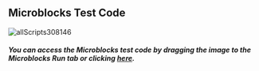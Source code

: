 ## Microblocks Test Code
![allScripts308146](https://user-images.githubusercontent.com/112697142/211485216-6ad78700-4a10-402e-8af9-7988623347ad.png)


##### You can access the Microblocks test code by dragging the image to the Microblocks Run tab or clicking [here](https://microblocks.fun/run/microblocks.html#scripts=GP%20Scripts%0Adepends%20%27OLED%20Graphics%27%20%27PicoBricks%27%20%27Servo%27%20%27Temperature%20Humidity%20%28DHT11%2C%20DHT22%29%27%0A%0Ascript%20531%20-15%20%7B%0AwhenCondition%20%28pb_button%29%0AOLEDInit_I2C%20%27OLED_0.96in%27%20%273C%27%200%20false%0AOLEDwrite%20%27Hello%20Picobricks%27%200%200%20false%0AOLEDwrite%20%27Temperature%3A%27%200%2010%20false%0AOLEDwrite%20%28temperature_DHT11%2011%29%2095%2010%20false%0AOLEDwrite%20%27Humudity%3A%27%200%2020%20false%0AOLEDwrite%20%28humidity_DHT11%2011%29%2070%2020%20false%0Apb_set_red_LED%20true%0Apb_set_rgb_color%20%28colorSwatch%20200%2039%2014%20255%29%0AwaitMillis%20500%0Apb_set_rgb_color%20%28colorSwatch%202%20190%207%20255%29%0AwaitMillis%20500%0Apb_set_rgb_color%20%28colorSwatch%2012%2022%20190%20255%29%0AwaitMillis%20500%0Apb_set_rgb_color%20%28colorSwatch%20190%20179%205%20255%29%0Apb_beep%20500%0Apb_turn_off_RGB%0Apb_set_relay%20true%0AwaitMillis%201000%0Apb_set_relay%20false%0AsetServoAngle%2021%2090%0AsetServoAngle%2022%2045%0Apb_set_motor_speed%201%20100%0Apb_set_motor_speed%202%20100%0Aforever%20%7B%0A%20%20OLEDwrite%20%27Pot%3A%27%200%2030%20false%0A%20%20OLEDwrite%20%28%27%5Bdata%3AcopyFromTo%5D%27%20%28%27%5Bdata%3Ajoin%5D%27%20%28pb_potentiometer%29%20%27%20%20%27%29%201%204%29%2040%2030%20false%0A%7D%0A%7D%0A%0Ascript%201061%2015%20%7B%0AwhenCondition%20%28%28pb_light_sensor%29%20%3C%2090%29%0Apb_set_rgb_color%20%28colorSwatch%20200%2039%2014%20255%29%0AwaitMillis%20500%0Apb_set_rgb_color%20%28colorSwatch%202%20190%207%20255%29%0AwaitMillis%20500%0Apb_set_rgb_color%20%28colorSwatch%2012%2022%20190%20255%29%0AwaitMillis%20500%0A%7D%0A%0A "here").

